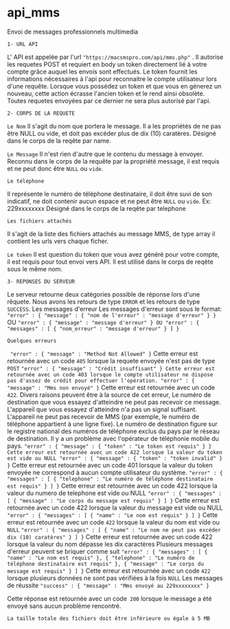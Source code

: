 # api_mms
Envoi de messages professionnels multimedia

`1- URL API`


L' API est appelée par l'url `"https://macsmspro.com/api/mms.php"` . Il autorise les requetes POST et requiert en body un token directement lié à votre compte grâce auquel les envois sont effectués.
Le token fournit les informations nécessaires à l'api pour reconnaitre le compte utilisateur lors d'une requête. Lorsque vous possédez un token et que vous en génerez un nouveau, cette action écrasse l'ancien token et le rend ainsi obsolète. Toutes requetes envoyées par ce dernier ne sera plus autorisé par l'api.


`2- CORPS DE LA REQUETE`


`Le Nom`
Il s'agit du nom que portera le message. Il a les propriétés de ne pas être NULL ou vide, et doit pas excéder plus de dix (10) caratères. Désigné dans le corps de la reqête par name.

`Le Message`
Il n'est rien d'autre que le contenu du message à envoyer. Reconnu dans le corps de la requête par la propriété message, il est requis et ne peut donc être `NULL` ou `vide`.

`Le téléphone`

Il représente le numéro de téléphone destinataire, il doit être suvi de son indicatif, ne doit contenir aucun espace et ne peut être `NULL` ou `vide`.
Ex: 229xxxxxxxx Désigné dans le corps de la reqête par telephone

`Les fichiers attachés`

Il s'agit de la liste des fichiers attachés au message MMS, de type array il contient les urls vers chaque ficher.

`Le token`
Il est question du token que vous avez généré pour votre compte, il est requis pour tout envoi vers API. Il est utilisé dans le corps de reqête sous le même nom.



`3- REPONSES DU SERVEUR`



Le serveur retourne deux catégories possible de réponse lors d'une rêquete. Nous avons les retours de type `ERROR` et les retours de type `SUCCESS`.
Les messages d'erreur
Les messages d'erreur sont sous le format:
`"error" : {
"message" : {
"nom de l'erreur" : "message d'erreur"
}
}`
OU
`"error" : {
"message" : "message d'erreur"
}
OU
"error" : {
"messages" : [
{
"nom_erreur" : "message d'erreur"
}
]
}`


`Quelques erreurs`

`
"error" : {
"message" : "Method Not Allowed"
}`
Cette erreur est retournée avec un code `405` lorsque la requete envoyée n'est pas de type `POST`
`"error" : {
"message" : "Crédit insuffisant"
}
Cette erreur est retournée avec un code 403 lorsque le compte utilisateur ne dispose pas d'assez de crédit pour effectuer l'opération.
"error" : {
"message" : "Mms non envoyé"
}`
Cette erreur est retournée avec un code `422`. Divers raisons peuvent être à la source de cet erreur,
Le numéro de destination que vous essayez d'atteindre ne peut pas recevoir ce message.
L'appareil que vous essayez d'atteindre n'a pas un signal suffisant.
L'appareil ne peut pas recevoir de MMS (par exemple, le numéro de téléphone appartient à une ligne fixe).
Le numéro de destination figure sur le registre national des numéros de téléphone exclus du pays par le réseau de destination.
Il y a un problème avec l'opérateur de téléphonie mobile du pays.
`"error" : {
"message" : {
"token" : "Le token est requis"
}
}
Cette erreur est retournée avec un code 422 lorsque la valeur du token est vide ou NULL
"error" : {
"message" : {
"token" : "token invalid"
}
}`
Cette erreur est retournée avec un code 401 lorsque la valeur du token envoyée ne correspond à aucun compte utilisateur du système.
`"error" : {
"messages" : [
{
"telephone" : "Le numéro de téléphone destinataire est requis"
}
]
}`
Cette erreur est retournée avec un code 422 lorsque la valeur du numero de telephone est vide ou NULL
`"error" : {
"messages" : [
{
"message" : "Le corps du message est requis"
}
]
}`
Cette erreur est retournée avec un code 422 lorsque la valeur du message est vide ou NULL
`"error" : {
"messages" : [
{
"name" : "Le nom est requis"
}
]
}`
Cette erreur est retournée avec un code `422` lorsque la valeur du nom est vide ou` NULL`
`"error" : {
"messages" : [
{
"name" : "Le nom ne peut pas excéder dix (10) caratères"
}
]
}`
Cette erreur est retournée avec un code 422 lorsque la valeur du nom dépasse les dix caractères
Plusieurs messages d'erreur peuvent se briquer comme suit
`"error" : {
"messages" : [
{
"name" : "Le nom est requis"
}, {
"telephone" : "Le numéro de téléphone destinataire est requis"
}, {
"message" : "Le corps du message est requis"
}
]
}`
Cette erreur est retournée avec un code `422` lorsque plusieurs données ne sont pas vérifiées à la fois `NULL`
Les messages de réussite
`"success" : {
"message" : "Mms envoyé au 229xxxxxxxx"
}`

Cette réponse est retournée avec un code` 200` lorsque le message a été envoyé sans aucun problème rencontré.



`La taille totale des fichiers doit être inférieure ou égale à 5 MB`

